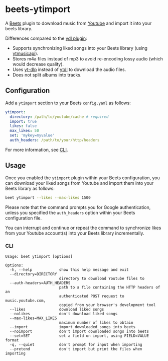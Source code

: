 # beets-ytimport

A [Beets](https://github.com/beetbox/beets) plugin to download music from [Youtube](https://www.youtube.com/) and import it into your beets library.

Differences compared to the [ydl plugin](https://github.com/vmassuchetto/beets-ydl):
* Supports synchronizing liked songs into your Beets library (using [ytmusicapi](https://github.com/sigma67/ytmusicapi)).
* Stores m4a files instead of mp3 to avoid re-encoding lossy audio (which would decrease quality).
* Uses [yt-dlp](https://github.com/yt-dlp/yt-dlp) instead of [ytdl](https://github.com/ytdl-org/youtube-dl) to download the audio files.
* Does not split albums into tracks.

## Configuration

Add a `ytimport` section to your Beets `config.yaml` as follows:
```yaml
ytimport:
  directory: /path/to/youtube/cache # required
  import: true
  likes: false
  max_likes: 50
  set: 'mykey=myvalue'
  auth_headers: /path/to/your/http/headers
```

For more information, see [CLI](#cli).

## Usage

Once you enabled the `ytimport` plugin within your Beets configuration, you can download your liked songs from Youtube and import them into your Beets library as follows:
```sh
beet ytimport --likes --max-likes 1500
```

Please note that the command prompts you for Google authentication, unless you specified the `auth_headers` option within your Beets configuration file.

You can interrupt and continue or repeat the command to synchronize likes from your Youtube account(s) into your Beets library incrementally.

### CLI

```
Usage: beet ytimport [options]

Options:
  -h, --help            show this help message and exit
  --directory=DIRECTORY
                        directory to download Youtube files to
  --auth-headers=AUTH_HEADERS
                        path to a file containing the HTTP headers of an
                        authenticated POST request to music.youtube.com,
                        copied from your browser's development tool
  --likes               download liked songs
  --nolikes             don't download liked songs
  --max-likes=MAX_LIKES
                        maximum number of likes to obtain
  --import              import downloaded songs into beets
  --noimport            don't import downloaded songs into beets
  --set=SET             set a field on import, using FIELD=VALUE format
  -q, --quiet           don't prompt for input when importing
  --pretend             don't import but print the files when importing
```
